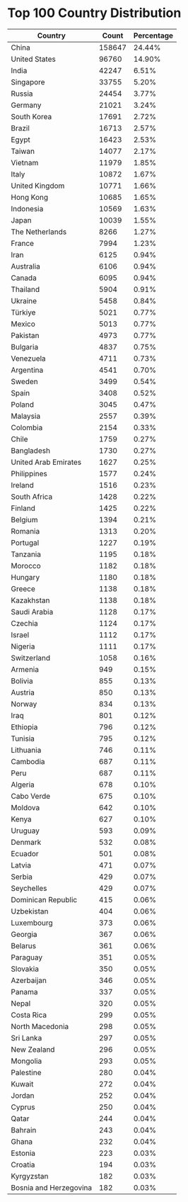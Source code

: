 # Top 100 Country Distribution
| Country | Count | Percentage |
|----|----|----|
| China | 158647 | 24.44% |
| United States | 96760 | 14.90% |
| India | 42247 | 6.51% |
| Singapore | 33755 | 5.20% |
| Russia | 24454 | 3.77% |
| Germany | 21021 | 3.24% |
| South Korea | 17691 | 2.72% |
| Brazil | 16713 | 2.57% |
| Egypt | 16423 | 2.53% |
| Taiwan | 14077 | 2.17% |
| Vietnam | 11979 | 1.85% |
| Italy | 10872 | 1.67% |
| United Kingdom | 10771 | 1.66% |
| Hong Kong | 10685 | 1.65% |
| Indonesia | 10569 | 1.63% |
| Japan | 10039 | 1.55% |
| The Netherlands | 8266 | 1.27% |
| France | 7994 | 1.23% |
| Iran | 6125 | 0.94% |
| Australia | 6106 | 0.94% |
| Canada | 6095 | 0.94% |
| Thailand | 5904 | 0.91% |
| Ukraine | 5458 | 0.84% |
| Türkiye | 5021 | 0.77% |
| Mexico | 5013 | 0.77% |
| Pakistan | 4973 | 0.77% |
| Bulgaria | 4837 | 0.75% |
| Venezuela | 4711 | 0.73% |
| Argentina | 4541 | 0.70% |
| Sweden | 3499 | 0.54% |
| Spain | 3408 | 0.52% |
| Poland | 3045 | 0.47% |
| Malaysia | 2557 | 0.39% |
| Colombia | 2154 | 0.33% |
| Chile | 1759 | 0.27% |
| Bangladesh | 1730 | 0.27% |
| United Arab Emirates | 1627 | 0.25% |
| Philippines | 1577 | 0.24% |
| Ireland | 1516 | 0.23% |
| South Africa | 1428 | 0.22% |
| Finland | 1425 | 0.22% |
| Belgium | 1394 | 0.21% |
| Romania | 1313 | 0.20% |
| Portugal | 1227 | 0.19% |
| Tanzania | 1195 | 0.18% |
| Morocco | 1182 | 0.18% |
| Hungary | 1180 | 0.18% |
| Greece | 1138 | 0.18% |
| Kazakhstan | 1138 | 0.18% |
| Saudi Arabia | 1128 | 0.17% |
| Czechia | 1124 | 0.17% |
| Israel | 1112 | 0.17% |
| Nigeria | 1111 | 0.17% |
| Switzerland | 1058 | 0.16% |
| Armenia | 949 | 0.15% |
| Bolivia | 855 | 0.13% |
| Austria | 850 | 0.13% |
| Norway | 834 | 0.13% |
| Iraq | 801 | 0.12% |
| Ethiopia | 796 | 0.12% |
| Tunisia | 795 | 0.12% |
| Lithuania | 746 | 0.11% |
| Cambodia | 687 | 0.11% |
| Peru | 687 | 0.11% |
| Algeria | 678 | 0.10% |
| Cabo Verde | 675 | 0.10% |
| Moldova | 642 | 0.10% |
| Kenya | 627 | 0.10% |
| Uruguay | 593 | 0.09% |
| Denmark | 532 | 0.08% |
| Ecuador | 501 | 0.08% |
| Latvia | 471 | 0.07% |
| Serbia | 429 | 0.07% |
| Seychelles | 429 | 0.07% |
| Dominican Republic | 415 | 0.06% |
| Uzbekistan | 404 | 0.06% |
| Luxembourg | 373 | 0.06% |
| Georgia | 367 | 0.06% |
| Belarus | 361 | 0.06% |
| Paraguay | 351 | 0.05% |
| Slovakia | 350 | 0.05% |
| Azerbaijan | 346 | 0.05% |
| Panama | 337 | 0.05% |
| Nepal | 320 | 0.05% |
| Costa Rica | 299 | 0.05% |
| North Macedonia | 298 | 0.05% |
| Sri Lanka | 297 | 0.05% |
| New Zealand | 296 | 0.05% |
| Mongolia | 293 | 0.05% |
| Palestine | 280 | 0.04% |
| Kuwait | 272 | 0.04% |
| Jordan | 252 | 0.04% |
| Cyprus | 250 | 0.04% |
| Qatar | 244 | 0.04% |
| Bahrain | 243 | 0.04% |
| Ghana | 232 | 0.04% |
| Estonia | 223 | 0.03% |
| Croatia | 194 | 0.03% |
| Kyrgyzstan | 182 | 0.03% |
| Bosnia and Herzegovina | 182 | 0.03% |
